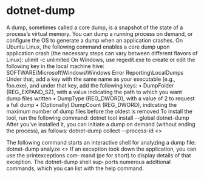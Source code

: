 # dotnet-dump
A dump, sometimes called a core dump, is a snapshot of the state of a process’s virtual memory. You can dump a running process on demand, or configure the OS to generate a dump when an application crashes.
On Ubuntu Linux, the following command enables a core dump upon application crash (the necessary steps can vary between different flavors of Linux):
    ulimit -c unlimited
On Windows, use regedit.exe to create or edit the following key in the local machine hive:
    SOFTWARE\Microsoft\Windows\Windows Error Reporting\LocalDumps
Under that, add a key with the same name as your executable (e.g., foo.exe), and under that key, add the following keys:
• DumpFolder (REG_EXPAND_SZ), with a value indicating the path to which you want dump files written
• DumpType (REG_DWORD), with a value of 2 to request a full dump
• (Optionally) DumpCount (REG_DWORD), indicating the maximum number of
dump files before the oldest is removed
To install the tool, run the following command:
    dotnet tool install --global dotnet-dump
After you’ve installed it, you can initiate a dump on demand (without ending the process), as follows:
dotnet-dump collect --process-id <<YourProcessId>>

The following command starts an interactive shell for analyzing a dump file:
dotnet-dump analyze <<dumpfile>>
If an exception took down the application, you can use the printexceptions com‐ mand (pe for short) to display details of that exception. The dotnet-dump shell sup‐ ports numerous additional commands, which you can list with the help command.